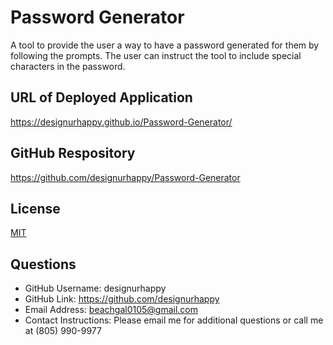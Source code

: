 # Password Generator
A tool to provide the user a way to have a password generated for them by following the prompts. The user can instruct the tool to include special characters in the password.

## URL of Deployed Application
https://designurhappy.github.io/Password-Generator/

## GitHub Respository
https://github.com/designurhappy/Password-Generator


## License
[MIT](https://choosealicense.com/licenses/mit/)


## Questions
* GitHub Username: designurhappy
* GitHub Link: https://github.com/designurhappy
* Email Address: beachgal0105@gmail.com
* Contact Instructions: Please email me for additional questions or call me at (805) 990-9977
